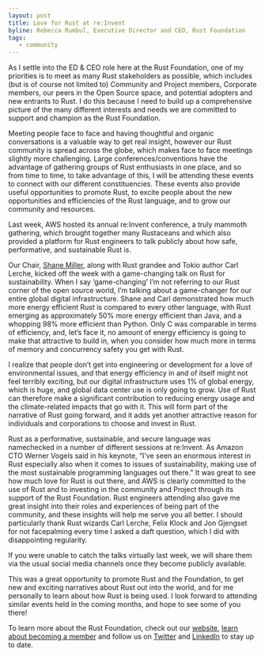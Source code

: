 ```yaml
---
layout: post
title: Love for Rust at re:Invent
byline: Rebecca Rumbul, Executive Director and CEO, Rust Foundation
tags:
   - community
---
```


As I settle into the ED & CEO role here at the Rust Foundation, one of my priorities is to meet as many Rust stakeholders as possible, which includes (but is of course not limited to) Community and Project members, Corporate members, our peers in the Open Source space, and potential adopters and new entrants to Rust. I do this because I need to build up a comprehensive picture of the many different interests and needs we are committed to support and champion as the Rust Foundation.

Meeting people face to face and having thoughtful and organic conversations is a valuable way to get real insight, however our Rust community is spread across the globe, which makes face to face meetings slightly more challenging. Large conferences/conventions have the advantage of gathering groups of Rust enthusiasts in one place, and so from time to time, to take advantage of this, I will be attending these events to connect with our different constituencies. These events also provide useful opportunities to promote Rust, to excite people about the new opportunities and efficiencies of the Rust language, and to grow our community and resources.

Last week, AWS hosted its annual re:Invent conference, a truly mammoth gathering, which brought together many Rustaceans and which also provided a platform for Rust engineers to talk publicly about how safe, performative, and sustainable Rust is.

Our Chair, [Shane Miller](https://twitter.com/SkippersWif), along with Rust grandee and Tokio author Carl Lerche, kicked off the week with a game-changing talk on Rust for sustainability. When I say ‘game-changing’ I’m not referring to our Rust corner of the open source world, I’m talking about a game-changer for our entire global digital infrastructure. Shane and Carl demonstrated how much more energy efficient Rust is compared to every other language, with Rust emerging as approximately 50% more energy efficient than Java, and a whopping 98% more efficient than Python. Only C was comparable in terms of efficiency, and, let’s face it, no amount of energy efficiency is going to make that attractive to build in, when you consider how much more in terms of memory and concurrency safety you get with Rust.

I realize that people don’t get into engineering or development for a love of environmental issues, and that energy efficiency in and of itself might not feel terribly exciting, but our digital infrastructure uses 1% of global energy, which is huge, and global data center use is only going to grow. Use of Rust can therefore make a significant contribution to reducing energy usage and the climate-related impacts that go with it. This will form part of the narrative of Rust going forward, and it adds yet another attractive reason for individuals and corporations to choose and invest in Rust.

Rust as a performative, sustainable, and secure language was namechecked in a number of different sessions at re:Invent. As Amazon CTO Werner Vogels said in his keynote, “I've seen an enormous interest in Rust especially also when it comes to issues of sustainability, making use of the most sustainable programming languages out there." It was great to see how much love for Rust is out there, and AWS is clearly committed to the use of Rust and to investing in the community and Project through its support of the Rust Foundation. Rust engineers attending also gave me great insight into their roles and experiences of being part of the community, and these insights will help me serve you all better. I should particularly thank Rust wizards Carl Lerche, Felix Klock and Jon Gjengset for not facepalming every time I asked a daft question, which I did with disappointing regularity.

If you were unable to catch the talks virtually last week, we will share them via the usual social media channels once they become publicly available.

This was a great opportunity to promote Rust and the Foundation, to get new and exciting narratives about Rust out into the world, and for me personally to learn about how Rust is being used. I look forward to attending similar events held in the coming months, and hope to see some of you there!

To learn more about the Rust Foundation, check out our [website](https://foundation.rust-lang.org/), [learn about becoming a member](https://foundation.rust-lang.org/info/become-a-member/) and follow us on [Twitter](https://twitter.com/rust_foundation) and [LinkedIn](https://www.linkedin.com/company/rust-foundation/) to stay up to date.
